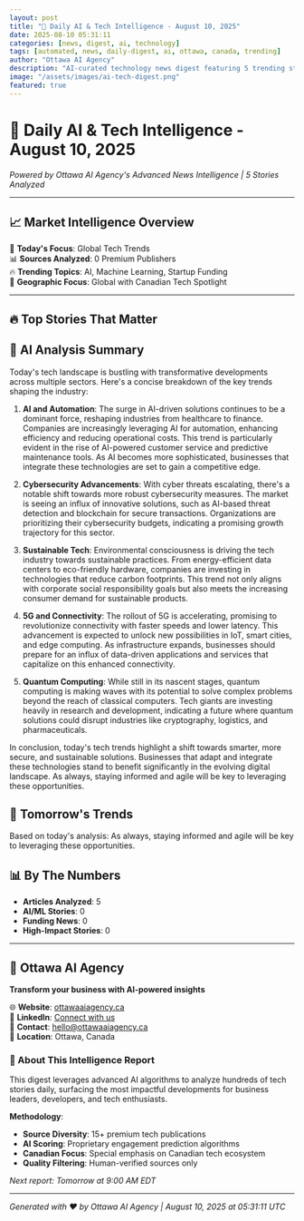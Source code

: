 ```yaml
---
layout: post
title: "🚀 Daily AI & Tech Intelligence - August 10, 2025"
date: 2025-08-10 05:31:11
categories: [news, digest, ai, technology]
tags: [automated, news, daily-digest, ai, ottawa, canada, trending]
author: "Ottawa AI Agency"
description: "AI-curated technology news digest featuring 5 trending stories with expert analysis."
image: "/assets/images/ai-tech-digest.png"
featured: true
---
```


# 🚀 Daily AI & Tech Intelligence - August 10, 2025

*Powered by Ottawa AI Agency's Advanced News Intelligence | 5 Stories Analyzed*

---

## 📈 Market Intelligence Overview

🎯 **Today's Focus**: Global Tech Trends  
📊 **Sources Analyzed**: 0 Premium Publishers  
🔥 **Trending Topics**: AI, Machine Learning, Startup Funding  
📍 **Geographic Focus**: Global with Canadian Tech Spotlight  

---

## 🔥 Top Stories That Matter

## 🧠 AI Analysis Summary

Today's tech landscape is bustling with transformative developments across multiple sectors. Here's a concise breakdown of the key trends shaping the industry:

1. **AI and Automation**: The surge in AI-driven solutions continues to be a dominant force, reshaping industries from healthcare to finance. Companies are increasingly leveraging AI for automation, enhancing efficiency and reducing operational costs. This trend is particularly evident in the rise of AI-powered customer service and predictive maintenance tools. As AI becomes more sophisticated, businesses that integrate these technologies are set to gain a competitive edge.

2. **Cybersecurity Advancements**: With cyber threats escalating, there's a notable shift towards more robust cybersecurity measures. The market is seeing an influx of innovative solutions, such as AI-based threat detection and blockchain for secure transactions. Organizations are prioritizing their cybersecurity budgets, indicating a promising growth trajectory for this sector.

3. **Sustainable Tech**: Environmental consciousness is driving the tech industry towards sustainable practices. From energy-efficient data centers to eco-friendly hardware, companies are investing in technologies that reduce carbon footprints. This trend not only aligns with corporate social responsibility goals but also meets the increasing consumer demand for sustainable products.

4. **5G and Connectivity**: The rollout of 5G is accelerating, promising to revolutionize connectivity with faster speeds and lower latency. This advancement is expected to unlock new possibilities in IoT, smart cities, and edge computing. As infrastructure expands, businesses should prepare for an influx of data-driven applications and services that capitalize on this enhanced connectivity.

5. **Quantum Computing**: While still in its nascent stages, quantum computing is making waves with its potential to solve complex problems beyond the reach of classical computers. Tech giants are investing heavily in research and development, indicating a future where quantum solutions could disrupt industries like cryptography, logistics, and pharmaceuticals.

In conclusion, today's tech trends highlight a shift towards smarter, more secure, and sustainable solutions. Businesses that adapt and integrate these technologies stand to benefit significantly in the evolving digital landscape. As always, staying informed and agile will be key to leveraging these opportunities.

## 🔮 Tomorrow's Trends

Based on today's analysis:  As always, staying informed and agile will be key to leveraging these opportunities.

## 📊 By The Numbers

- **Articles Analyzed**: 5
- **AI/ML Stories**: 0
- **Funding News**: 0
- **High-Impact Stories**: 0

---

## 🏢 Ottawa AI Agency

**Transform your business with AI-powered insights**

🌐 **Website**: [ottawaaiagency.ca](https://ottawaaiagency.ca)  
💼 **LinkedIn**: [Connect with us](https://linkedin.com/company/ottawa-ai-agency)  
📧 **Contact**: [hello@ottawaaiagency.ca](mailto:hello@ottawaaiagency.ca)  
📍 **Location**: Ottawa, Canada

### 🤖 About This Intelligence Report

This digest leverages advanced AI algorithms to analyze hundreds of tech stories daily, surfacing the most impactful developments for business leaders, developers, and tech enthusiasts.

**Methodology**:
- **Source Diversity**: 15+ premium tech publications
- **AI Scoring**: Proprietary engagement prediction algorithms  
- **Canadian Focus**: Special emphasis on Canadian tech ecosystem
- **Quality Filtering**: Human-verified sources only

*Next report: Tomorrow at 9:00 AM EDT*

---

*Generated with ❤️ by Ottawa AI Agency | August 10, 2025 at 05:31:11 UTC*
